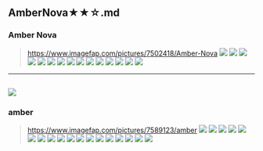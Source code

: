 ## AmberNova★★☆.md
### Amber Nova
>https://www.imagefap.com/pictures/7502418/Amber-Nova
![](https://x.imagefapusercontent.com/u/Sonofmars/7502418/1427618041/source_ig_share_sheet_igshid_upwj58guu991___.jpg)
![](https://x.imagefapusercontent.com/u/Sonofmars/7502418/189651680/ource_ig_share_sheet_igshid_1coihs2kytaki___.jpg)
![](https://x.imagefapusercontent.com/u/Sonofmars/7502418/1877071834/ource_ig_share_sheet_igshid_1vp728b98m9ea___.jpg)
![](https://x.imagefapusercontent.com/u/Sonofmars/7502418/481575742/source_ig_share_sheet_igshid_jdy0dlynny54___.jpg)
![](https://x.imagefapusercontent.com/u/Sonofmars/7502418/998685700/source_ig_share_sheet_igshid_mdddbige3efo___.jpg)
![](https://x.imagefapusercontent.com/u/Sonofmars/7502418/1890861617/source_ig_share_sheet_igshid_g054azk9gdof___.jpg)
![](https://x.imagefapusercontent.com/u/Sonofmars/7502418/257697440/source_ig_share_sheet_igshid_1hwqu8j55v66___.jpg)
![](https://x.imagefapusercontent.com/u/Sonofmars/7502418/420767730/source_ig_share_sheet_igshid_rl3ebq0rrpy4___.jpg)
![](https://x.imagefapusercontent.com/u/Sonofmars/7502418/337537886/source_ig_share_sheet_igshid_8jb6msf6zk5s___.jpg)
![](https://x.imagefapusercontent.com/u/Sonofmars/7502418/1306846959/source_ig_share_sheet_igshid_m1se8q0ld3xp___.jpg)
![](https://x.imagefapusercontent.com/u/Sonofmars/7502418/707032837/ource_ig_share_sheet_igshid_1uiv268flsg91___.jpg)
![](https://x.imagefapusercontent.com/u/Sonofmars/7502418/1639810997/source_ig_share_sheet_igshid_or4kcp6f2awq___.jpg)
![](https://x.imagefapusercontent.com/u/Sonofmars/7502418/1500046379/source_ig_share_sheet_igshid_b4vfuew513h5___.jpg)
![](https://x.imagefapusercontent.com/u/Sonofmars/7502418/108801383/source_ig_share_sheet_igshid_yq5lon9t055q___.jpg)
![](https://x.imagefapusercontent.com/u/Sonofmars/7502418/1577581845/ource_ig_share_sheet_igshid_1j2j04xl7uc9d___.jpg)
---
![](https://i.pinimg.com/originals/b7/43/33/b74333b919094e959c43446a45b2378b.jpg)
---
### amber
>https://www.imagefap.com/pictures/7589123/amber
![](https://x.imagefapusercontent.com/u/diegojara/7589123/1628819390/amber_Amber2_138.jpg)
![](https://x.imagefapusercontent.com/u/diegojara/7589123/1276715118/amber_Amber2_134.jpg)
![](https://x.imagefapusercontent.com/u/diegojara/7589123/1063349069/amber_Amber2_132.jpg)
![](https://x.imagefapusercontent.com/u/diegojara/7589123/2109425760/amber_Amber2_126.jpg)
![](https://x.imagefapusercontent.com/u/diegojara/7589123/1194461600/amber_Amber2_106.jpg)
![](https://x.imagefapusercontent.com/u/diegojara/7589123/111943078/amber_Amber2_105.jpg)
![](https://x.imagefapusercontent.com/u/diegojara/7589123/1611019894/amber_Amber2_104.jpg)
![](https://x.imagefapusercontent.com/u/diegojara/7589123/2054989544/amber_Amber_075.jpg)
![](https://x.imagefapusercontent.com/u/diegojara/7589123/476096897/amber_Amber_072.jpg)
![](https://x.imagefapusercontent.com/u/diegojara/7589123/46720332/amber_Amber_070.jpg)
![](https://x.imagefapusercontent.com/u/diegojara/7589123/1763065609/amber_Amber_083.jpg)
![](https://x.imagefapusercontent.com/u/diegojara/7589123/292933778/amber_Amber_062.jpg)
![](https://x.imagefapusercontent.com/u/diegojara/7589123/1411295889/amber_Amber_031.jpg)
![](https://x.imagefapusercontent.com/u/diegojara/7589123/1872768757/amber_Amber_026.jpg)
![](https://x.imagefapusercontent.com/u/diegojara/7589123/1027983524/amber_Amber_035.jpg)
![](https://x.imagefapusercontent.com/u/diegojara/7589123/1629885148/amber_Amber_036.jpg)
![](https://x.imagefapusercontent.com/u/diegojara/7589123/779910473/amber_Amber_034.jpg)
![](https://x.imagefapusercontent.com/u/diegojara/7589123/1516361444/amber_Amber_001.jpg)
